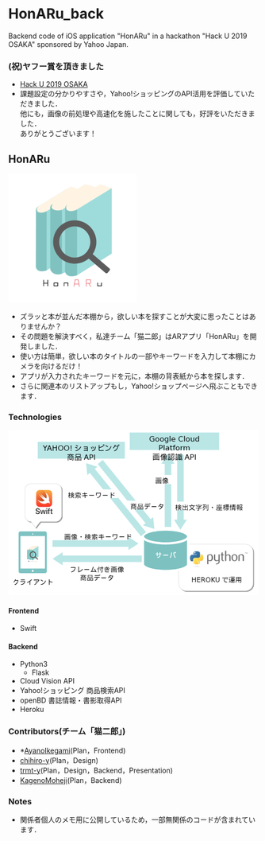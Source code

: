 # HonARu_back
Backend code of iOS application "HonARu" in a hackathon "Hack U 2019 OSAKA" sponsored by Yahoo Japan.

### (祝)ヤフー賞を頂きました
- [Hack U 2019 OSAKA](https://hacku.yahoo.co.jp/hacku2019osaka/)  
- 課題設定の分かりやすさや，Yahoo!ショッピングのAPI活用を評価していただきました．  
他にも，画像の前処理や高速化を施したことに関しても，好評をいただきました．  
ありがとうございます！

## HonARu
![logo](https://github.com/KagenoMoheji/HonARu_back/blob/media/images/logo.png)
- ズラッと本が並んだ本棚から，欲しい本を探すことが大変に思ったことはありませんか？
- その問題を解決すべく，私達チーム「猫二郎」はARアプリ「HonARu」を開発しました．
- 使い方は簡単，欲しい本のタイトルの一部やキーワードを入力して本棚にカメラを向けるだけ！
- アプリが入力されたキーワードを元に，本棚の背表紙から本を探します．
- さらに関連本のリストアップもし，Yahoo!ショップページへ飛ぶこともできます．

### Technologies
![map](https://github.com/KagenoMoheji/HonARu_back/blob/media/images/map.png)
#### Frontend
- Swift
#### Backend
- Python3
    - Flask
- Cloud Vision API
- Yahoo!ショッピング 商品検索API
- openBD 書誌情報・書影取得API
- Heroku

### Contributors(チーム「猫二郎」)
- *[AyanoIkegami](https://github.com/AyanoIkegami)(Plan，Frontend)
- [chihiro-y](https://github.com/chihiro-y)(Plan，Design)
- [trmt-y](https://github.com/trmt-y)(Plan，Design，Backend，Presentation)
- [KagenoMoheji](https://github.com/KagenoMoheji)(Plan，Backend)

### Notes
- 関係者個人のメモ用に公開しているため，一部無関係のコードが含まれています．
